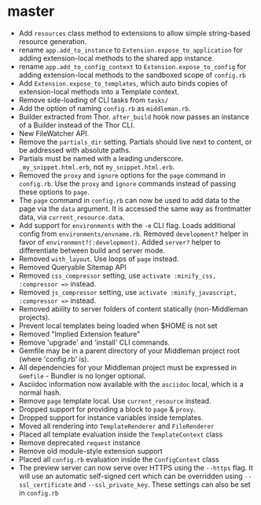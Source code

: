 master
===

* Add `resources` class method to extensions to allow simple string-based resource generation.
* rename `app.add_to_instance` to `Extension.expose_to_application` for adding extension-local methods to the shared app instance.
* rename `app.add_to_config_context` to `Extension.expose_to_config` for adding extension-local methods to the sandboxed scope of `config.rb`
* Add `Extension.expose_to_templates`, which auto binds copies of extension-local methods into a Template context.
* Remove side-loading of CLI tasks from `tasks/`
* Add the option of naming `config.rb` as `middleman.rb`.
* Builder extracted from Thor. `after_build` hook now passes an instance of a Builder instead of the Thor CLI.
* New FileWatcher API.
* Remove the `partials_dir` setting. Partials should live next to content, or be addressed with absolute paths.
* Partials must be named with a leading underscore. `_my_snippet.html.erb`, not `my_snippet.html.erb`.
* Removed the `proxy` and `ignore` options for the `page` command in `config.rb`. Use the `proxy` and `ignore` commands instead of passing these options to `page`.
* The `page` command in `config.rb` can now be used to add data to the page via the `data` argument. It is accessed the same way as frontmatter data, via `current_resource.data`.
* Add support for `environments` with the `-e` CLI flag. Loads additional config from `environments/envname.rb`. Removed `development?` helper in favor of `environment?(:development)`. Added `server?` helper to differentiate between build and server mode.
* Removed `with_layout`. Use loops of `page` instead.
* Removed Queryable Sitemap API
* Removed `css_compressor` setting, use `activate :minify_css, :compressor =>` instead.
* Removed `js_compressor` setting, use `activate :minify_javascript, :compressor =>` instead.
* Removed ability to server folders of content statically (non-Middleman projects).
* Prevent local templates being loaded when $HOME is not set
* Removed "Implied Extension feature"
* Remove 'upgrade' and 'install' CLI commands.
* Gemfile may be in a parent directory of your Middleman project root (where 'config.rb' is).
* All dependencies for your Middleman project must be expressed in `Gemfile` - Bundler is no longer optional.
* Asciidoc information now available with the `asciidoc` local, which is a normal hash.
* Remove `page` template local. Use `current_resource` instead.
* Dropped support for providing a block to `page` & `proxy`.
* Dropped support for instance variables inside templates.
* Moved all rendering into `TemplateRenderer` and `FileRenderer`
* Placed all template evaluation inside the `TemplateContext` class
* Remove deprecated `request` instance
* Remove old module-style extension support
* Placed all `config.rb` evaluation inside the `ConfigContext` class
* The preview server can now serve over HTTPS using the `--https` flag. It will use an automatic self-signed cert which can be overridden using `--ssl_certificate` and `--ssl_private_key`. These settings can also be set in `config.rb`
